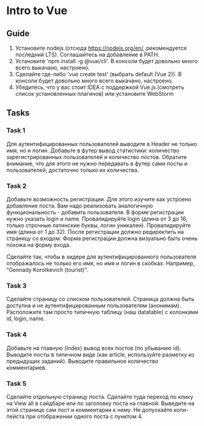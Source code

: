 # Intro to Vue
## Guide
1. Установите nodejs (отсюда https://nodejs.org/en/, рекомендуется последний LTS). Соглашайтесь на добавление в PATH.
2. Установите 'npm install -g @vue/cli'. В консоли будет довольно много всего выкачано, настроено.
3. Сделайте где-либо 'vue create test' (выбрать default (Vue 2)). В консоли будет довольно много всего выкачано, настроено.
4. Убедитесь, что у вас стоит IDEA с поддержкой Vue.js (смотреть список установленных плагинов) или установите WebStorm

## Tasks
### Task 1
Для аутентифицированных пользователей выводите в Header не только имя, но и логин. Добавьте в футер вывод статистики: количество зарегистрированных пользователей и количество постов. Обратите внимание, что для этого не нужно передавать в футер сами посты и пользователей, достаточно только их количества.

### Task 2
Добавьте возможность регистрации. Для этого изучите как устроено добавление поста. Вам надо реализовать аналогичную функциональность - добавить пользователя. В форме регистрации нужно указать login и name. Провалидируйте login (длина от 3 до 16, только строчные латинские буквы, логин уникален). Провалидируйте имя (длина от 1 до 32). После регистрации должно редиректить на страницу со входом. Форма регистрации должна визуально быть очень похожа на форму входа.

Сделайте так, чтобы в хидере для аутентифицированного пользователя отображалось не только его имя, но имя и логин в скобках. Например, “Gennady Korotkevich (tourist)”.

### Task 3
Сделайте страницу со списком пользователей. Страница должна быть доступна и не аутентифицированным пользователям (анонимам). Расположите там просто типичную таблицу (наш datatable) с колонками id, login, name.

### Task 4
Добавьте на главную (Index) вывод всех постов (по убыванию id). Выводите посты в типичном виде (как article, используйте разметку из предыдущих заданий). Выводите правильное количество комментариев.

### Task 5
Сделайте отдельную страницу поста. Сделайте туда переход по клику на View all в сайдбаре или по заголовку поста на главной. Выведите на этой странице сам пост и комментарии к нему. Не допускайте копи-пейста при отображении одного поста с пунктом 4.
